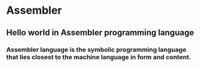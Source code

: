 # Assembler
## Hello world in Assembler programming language

### Assembler language is the symbolic programming language that lies closest to the machine language in form and content.